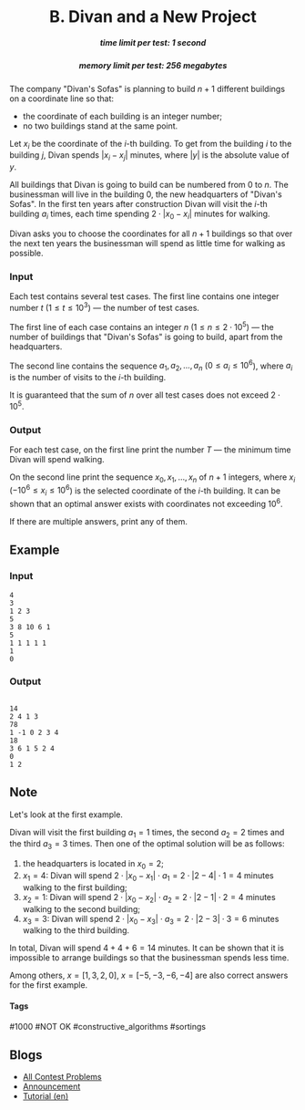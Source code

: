 <h1 style='text-align: center;'> B. Divan and a New Project </h1>

<h5 style='text-align: center;'>time limit per test: 1 second</h5>
<h5 style='text-align: center;'>memory limit per test: 256 megabytes</h5>

The company "Divan's Sofas" is planning to build $n + 1$ different buildings on a coordinate line so that: 

* the coordinate of each building is an integer number;
* no two buildings stand at the same point.

Let $x_i$ be the coordinate of the $i$-th building. To get from the building $i$ to the building $j$, Divan spends $|x_i - x_j|$ minutes, where $|y|$ is the absolute value of $y$.

All buildings that Divan is going to build can be numbered from $0$ to $n$. The businessman will live in the building $0$, the new headquarters of "Divan's Sofas". In the first ten years after construction Divan will visit the $i$-th building $a_i$ times, each time spending $2 \cdot |x_0-x_i|$ minutes for walking.

Divan asks you to choose the coordinates for all $n + 1$ buildings so that over the next ten years the businessman will spend as little time for walking as possible.

### Input

Each test contains several test cases. The first line contains one integer number $t$ ($1 \le t \le 10^3$) — the number of test cases.

The first line of each case contains an integer $n$ ($1 \le n \le 2 \cdot 10^5$) — the number of buildings that "Divan's Sofas" is going to build, apart from the headquarters.

The second line contains the sequence $a_1, a_2, \ldots, a_n$ ($0 \le a_i \le 10^6$), where $a_i$ is the number of visits to the $i$-th building.

It is guaranteed that the sum of $n$ over all test cases does not exceed $2 \cdot 10^5$.

### Output

For each test case, on the first line print the number $T$ — the minimum time Divan will spend walking. 

On the second line print the sequence $x_0, x_1, \ldots, x_n$ of $n + 1$ integers, where $x_i$ ($-10^6 \le x_i \le 10^6$) is the selected coordinate of the $i$-th building. It can be shown that an optimal answer exists with coordinates not exceeding $10^6$.

If there are multiple answers, print any of them.

## Example

### Input


```text
4
3
1 2 3
5
3 8 10 6 1
5
1 1 1 1 1
1
0
```
### Output


```text

14
2 4 1 3
78
1 -1 0 2 3 4
18
3 6 1 5 2 4
0
1 2
```
## Note

Let's look at the first example.

Divan will visit the first building $a_1 = 1$ times, the second $a_2 = 2$ times and the third $a_3 = 3$ times. Then one of the optimal solution will be as follows: 

1. the headquarters is located in $x_0 = 2$;
2. $x_1 = 4$: Divan will spend $2 \cdot |x_0-x_1| \cdot a_1 = 2 \cdot |2-4| \cdot 1 = 4$ minutes walking to the first building;
3. $x_2 = 1$: Divan will spend $2 \cdot |x_0-x_2| \cdot a_2 = 2 \cdot |2-1| \cdot 2 = 4$ minutes walking to the second building;
4. $x_3 = 3$: Divan will spend $2 \cdot |x_0-x_3| \cdot a_3 = 2 \cdot |2-3| \cdot 3 = 6$ minutes walking to the third building.

In total, Divan will spend $4 + 4 + 6 = 14$ minutes. It can be shown that it is impossible to arrange buildings so that the businessman spends less time.

Among others, $x = [1, 3, 2, 0]$, $x = [-5, -3, -6, -4]$ are also correct answers for the first example.



#### Tags 

#1000 #NOT OK #constructive_algorithms #sortings 

## Blogs
- [All Contest Problems](../Codeforces_Round_757_(Div._2).md)
- [Announcement](../blogs/Announcement.md)
- [Tutorial (en)](../blogs/Tutorial_(en).md)
